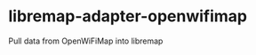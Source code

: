 libremap-adapter-openwifimap
============================

Pull data from OpenWiFiMap into libremap
